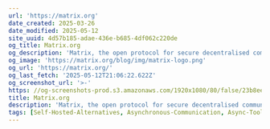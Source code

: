 ```yaml
---
url: 'https://matrix.org'
date_created: 2025-03-26
date_modified: 2025-05-12
site_uuid: 4d57b185-adae-436e-b685-4df062c220de
og_title: Matrix.org
og_description: 'Matrix, the open protocol for secure decentralised communications'
og_image: 'https://matrix.org/blog/img/matrix-logo.png'
og_url: 'https://matrix.org/'
og_last_fetch: '2025-05-12T21:06:22.622Z'
og_screenshot_url: '>-'
https: //og-screenshots-prod.s3.amazonaws.com/1920x1080/80/false/23b8ee7e292a625cb68826f0a92f2e344aef1de5cca63f9df0763e9e33e8b958.jpeg
title: Matrix.org
description: 'Matrix, the open protocol for secure decentralised communications'
tags: [Self-Hosted-Alternatives, Asynchronous-Communication, Async-Tools, User-Forums, Open-Source-Alternatives]
---
```


